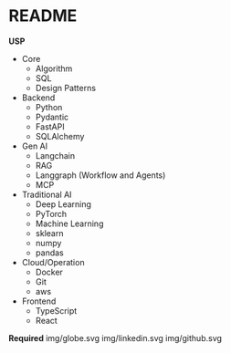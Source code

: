 # README

**USP**
- Core
    - Algorithm
    - SQL
    - Design Patterns
- Backend
    - Python
    - Pydantic
    - FastAPI
    - SQLAlchemy
- Gen AI
    - Langchain
    - RAG
    - Langgraph (Workflow and Agents)
    - MCP
- Traditional AI
    - Deep Learning
    - PyTorch
    - Machine Learning
    - sklearn
    - numpy
    - pandas
- Cloud/Operation
    - Docker
    - Git
    - aws
- Frontend
    - TypeScript
    - React


**Required**
img/globe.svg
img/linkedin.svg
img/github.svg